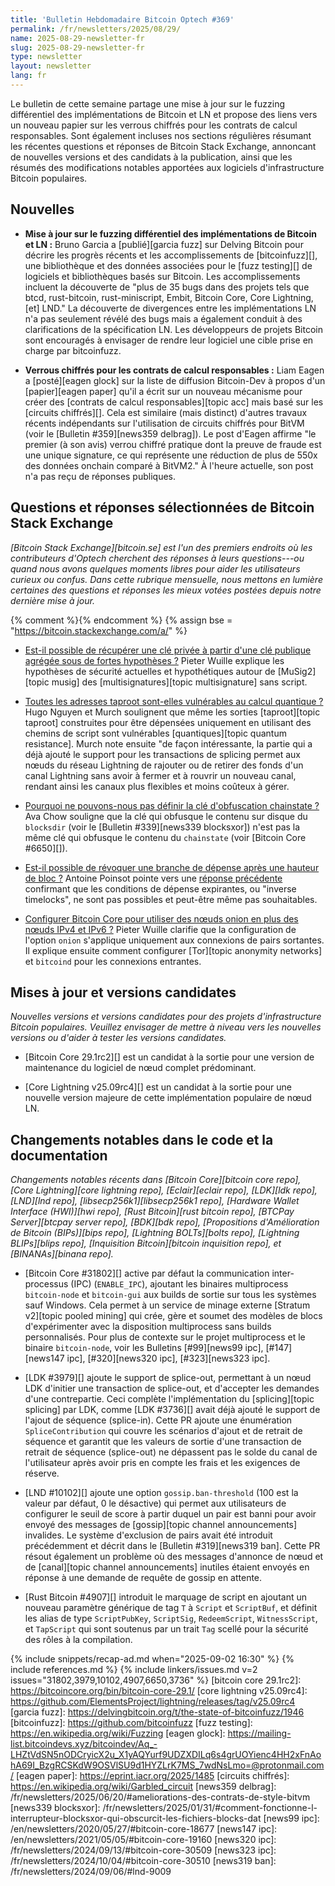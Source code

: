 ```yaml
---
title: 'Bulletin Hebdomadaire Bitcoin Optech #369'
permalink: /fr/newsletters/2025/08/29/
name: 2025-08-29-newsletter-fr
slug: 2025-08-29-newsletter-fr
type: newsletter
layout: newsletter
lang: fr
---
```

Le bulletin de cette semaine partage une mise à jour sur le fuzzing différentiel des
implémentations de Bitcoin et LN et propose des liens vers un nouveau papier sur les verrous
chiffrés pour les contrats de calcul responsables.
Sont également incluses nos sections régulières résumant les récentes questions et réponses de Bitcoin
Stack Exchange, annoncant de nouvelles versions et des candidats à la publication, ainsi que les
résumés des modifications notables apportées aux logiciels d'infrastructure Bitcoin populaires.

## Nouvelles

- **Mise à jour sur le fuzzing différentiel des implémentations de Bitcoin et LN :**
  Bruno Garcia a [publié][garcia fuzz] sur Delving Bitcoin pour décrire
  les progrès récents et les accomplissements de [bitcoinfuzz][], une bibliothèque et
  des données associées pour le [fuzz testing][] de logiciels et
  bibliothèques basés sur Bitcoin. Les accomplissements incluent la découverte de "plus de 35 bugs
  dans des projets tels que btcd, rust-bitcoin, rust-miniscript, Embit, Bitcoin
  Core, Core Lightning, [et] LND." La découverte de divergences entre les implémentations LN n'a pas
  seulement révélé des bugs mais a également conduit à des clarifications de la spécification LN. Les
  développeurs de projets Bitcoin sont encouragés à envisager de rendre leur logiciel une cible prise
  en charge par bitcoinfuzz.

- **Verrous chiffrés pour les contrats de calcul responsables :** Liam Eagen
  a [posté][eagen glock] sur la liste de diffusion Bitcoin-Dev à propos d'un
  [papier][eagen paper] qu'il a écrit sur un nouveau mécanisme pour créer
  des [contrats de calcul responsables][topic acc] mais basé sur les [circuits chiffrés][]. Cela
  est similaire (mais distinct) d'autres travaux récents indépendants sur l'utilisation de circuits
  chiffrés pour BitVM (voir le [Bulletin #359][news359 delbrag]). Le post d'Eagen affirme "le premier (à son
  avis) verrou chiffré pratique dont la preuve de fraude est une unique
  signature, ce qui représente une réduction de plus de 550x des données onchain
  comparé à BitVM2." À l'heure actuelle, son post n'a pas reçu de réponses publiques.

## Questions et réponses sélectionnées de Bitcoin Stack Exchange

*[Bitcoin Stack Exchange][bitcoin.se] est l'un des premiers endroits où les contributeurs d'Optech
cherchent des réponses à leurs questions---ou quand nous avons quelques moments libres pour aider
les utilisateurs curieux ou confus. Dans cette rubrique mensuelle, nous mettons en lumière certaines
des questions et réponses les mieux votées postées depuis notre dernière mise à jour.*

{% comment %}<!-- https://bitcoin.stackexchange.com/search?tab=votes&q=created%3a1m..%20is%3aanswer -->{% endcomment %}
{% assign bse = "https://bitcoin.stackexchange.com/a/" %}

- [Est-il possible de récupérer une clé privée à partir d'une clé publique agrégée sous de fortes hypothèses ?]({{bse}}127723)
  Pieter Wuille explique les hypothèses de sécurité actuelles et hypothétiques autour
  de [MuSig2][topic musig] des [multisignatures][topic multisignature] sans script.

- [Toutes les adresses taproot sont-elles vulnérables au calcul quantique ?]({{bse}}127660)
  Hugo Nguyen et Murch soulignent que même les sorties [taproot][topic taproot]
  construites pour être dépensées uniquement en utilisant des chemins de script sont vulnérables
  [quantiques][topic quantum resistance]. Murch note ensuite "de façon intéressante, la partie qui
  a déjà ajouté le support pour les transactions de splicing permet aux nœuds du réseau
  Lightning de rajouter ou de retirer des fonds d'un canal Lightning sans avoir à fermer et à rouvrir
  un nouveau canal, rendant ainsi les canaux plus flexibles et moins coûteux à gérer.

- [Pourquoi ne pouvons-nous pas définir la clé d'obfuscation chainstate ?]({{bse}}127814)
  Ava Chow souligne que la clé qui obfusque le contenu sur disque du `blocksdir` (voir le [Bulletin
  #339][news339 blocksxor]) n'est pas la même clé qui obfusque le contenu du `chainstate` (voir
  [Bitcoin Core #6650][]).

- [Est-il possible de révoquer une branche de dépense après une hauteur de bloc ?]({{bse}}127683)
  Antoine Poinsot pointe vers une [réponse précédente]({{bse}}122224) confirmant que les conditions de
  dépense expirantes, ou "inverse timelocks", ne sont pas possibles et peut-être même pas souhaitables.

- [Configurer Bitcoin Core pour utiliser des nœuds onion en plus des nœuds IPv4 et IPv6 ?]({{bse}}127727)
  Pieter Wuille clarifie que la configuration de l'option `onion` s'applique uniquement aux connexions
  de pairs sortantes. Il explique ensuite comment configurer [Tor][topic anonymity networks] et
  `bitcoind` pour les connexions entrantes.

## Mises à jour et versions candidates

_Nouvelles versions et versions candidates pour des projets d'infrastructure Bitcoin populaires.
Veuillez envisager de mettre à niveau vers les nouvelles versions ou d'aider à tester les versions candidates._

- [Bitcoin Core 29.1rc2][] est un candidat à la sortie pour une version de maintenance du logiciel
  de nœud complet prédominant.

- [Core Lightning v25.09rc4][] est un candidat à la sortie pour une nouvelle version majeure de
  cette implémentation populaire de nœud LN.

## Changements notables dans le code et la documentation

_Changements notables récents dans [Bitcoin Core][bitcoin core repo], [Core Lightning][core lightning
repo], [Eclair][eclair repo], [LDK][ldk repo], [LND][lnd repo], [libsecp256k1][libsecp256k1 repo],
[Hardware Wallet Interface (HWI)][hwi repo], [Rust Bitcoin][rust bitcoin repo], [BTCPay
Server][btcpay server repo], [BDK][bdk repo], [Propositions d'Amélioration de Bitcoin (BIPs)][bips
repo], [Lightning BOLTs][bolts repo], [Lightning BLIPs][blips repo], [Inquisition Bitcoin][bitcoin
inquisition repo], et [BINANAs][binana repo]._

- [Bitcoin Core #31802][] active par défaut la communication inter-processus (IPC) (`ENABLE_IPC`),
  ajoutant les binaires multiprocess `bitcoin-node` et `bitcoin-gui` aux builds de sortie sur tous les
  systèmes sauf Windows. Cela permet à un service de minage externe [Stratum v2][topic pooled mining]
  qui crée, gère et soumet des modèles de blocs d'expérimenter avec la disposition multiprocess sans
  builds personnalisés. Pour plus de contexte sur le projet multiprocess et le binaire `bitcoin-node`,
  voir les Bulletins [#99][news99 ipc], [#147][news147 ipc], [#320][news320 ipc], [#323][news323
  ipc].

- [LDK #3979][] ajoute le support de splice-out, permettant à un nœud LDK d'initier une transaction
  de splice-out, et d'accepter les demandes d'une contrepartie. Ceci complète l'implémentation du
  [splicing][topic splicing] par LDK, comme [LDK #3736][] avait
  déjà ajouté le support de l'ajout de séquence (splice-in). Cette PR ajoute une énumération
  `SpliceContribution` qui couvre les scénarios d'ajout et de retrait de séquence et garantit que les
  valeurs de sortie d'une transaction de retrait de séquence (splice-out) ne dépassent pas le solde du
  canal de l'utilisateur après avoir pris en compte les frais et les exigences de réserve.

- [LND #10102][] ajoute une option `gossip.ban-threshold` (100 est la valeur par défaut, 0 le
  désactive) qui permet aux utilisateurs de configurer le seuil de score à partir duquel un pair est
  banni pour avoir envoyé des messages de [gossip][topic channel announcements] invalides. Le système
  d'exclusion de pairs avait été introduit précédemment et décrit dans le [Bulletin #319][news319 ban].
  Cette PR résout également un problème où des messages d'annonce de nœud et de [canal][topic channel
  announcements] inutiles étaient envoyés en réponse à une demande de requête de gossip en attente.

- [Rust Bitcoin #4907][] introduit le marquage de script en ajoutant un nouveau paramètre générique
  de tag `T` à `Script` et `ScriptBuf`, et définit les alias de type `ScriptPubKey`, `ScriptSig`,
  `RedeemScript`, `WitnessScript`, et `TapScript` qui sont soutenus par un trait `Tag` scellé pour la
  sécurité des rôles à la compilation.

{% include snippets/recap-ad.md when="2025-09-02 16:30" %}
{% include references.md %}
{% include linkers/issues.md v=2 issues="31802,3979,10102,4907,6650,3736" %}
[bitcoin core 29.1rc2]: https://bitcoincore.org/bin/bitcoin-core-29.1/
[core lightning v25.09rc4]: https://github.com/ElementsProject/lightning/releases/tag/v25.09rc4
[garcia fuzz]: https://delvingbitcoin.org/t/the-state-of-bitcoinfuzz/1946
[bitcoinfuzz]: https://github.com/bitcoinfuzz
[fuzz testing]: https://en.wikipedia.org/wiki/Fuzzing
[eagen glock]: https://mailing-list.bitcoindevs.xyz/bitcoindev/Aq_-LHZtVdSN5nODCryicX2u_X1yAQYurf9UDZXDILq6s4grUOYienc4HH2xFnAohA69I_BzgRCSKdW9OSVlSU9d1HYZLrK7MS_7wdNsLmo=@protonmail.com/
[eagen paper]: https://eprint.iacr.org/2025/1485
[circuits chiffrés]: https://en.wikipedia.org/wiki/Garbled_circuit
[news359 delbrag]: /fr/newsletters/2025/06/20/#ameliorations-des-contrats-de-style-bitvm
[news339 blocksxor]: /fr/newsletters/2025/01/31/#comment-fonctionne-l-interrupteur-blocksxor-qui-obscurcit-les-fichiers-blocks-dat
[news99 ipc]: /en/newsletters/2020/05/27/#bitcoin-core-18677
[news147 ipc]: /en/newsletters/2021/05/05/#bitcoin-core-19160
[news320 ipc]: /fr/newsletters/2024/09/13/#bitcoin-core-30509
[news323 ipc]: /fr/newsletters/2024/10/04/#bitcoin-core-30510
[news319 ban]: /fr/newsletters/2024/09/06/#lnd-9009